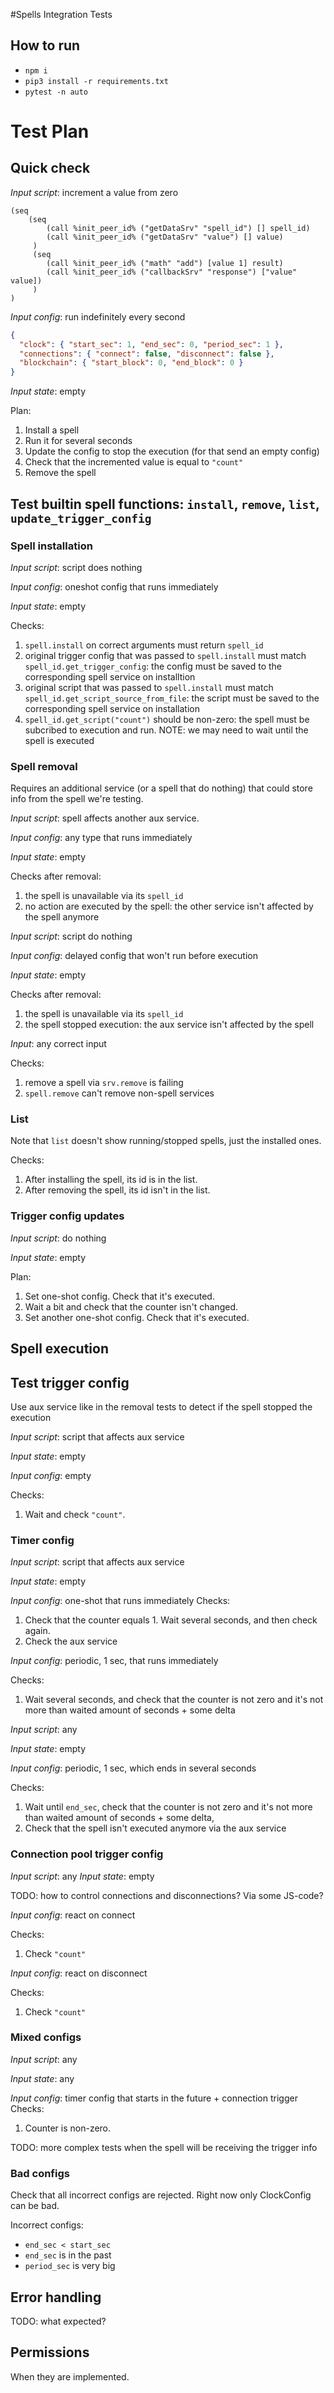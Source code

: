 #Spells Integration Tests

## How to run

- `npm i`
- `pip3 install -r requirements.txt`
- `pytest -n auto`

# Test Plan

## Quick check

_Input script_: increment a value from zero

```air
(seq
    (seq
        (call %init_peer_id% ("getDataSrv" "spell_id") [] spell_id)
        (call %init_peer_id% ("getDataSrv" "value") [] value)
     )
     (seq
        (call %init_peer_id% ("math" "add") [value 1] result)
        (call %init_peer_id% ("callbackSrv" "response") ["value" value])
     )
)
```

_Input config_: run indefinitely every second

```json
{
  "clock": { "start_sec": 1, "end_sec": 0, "period_sec": 1 },
  "connections": { "connect": false, "disconnect": false },
  "blockchain": { "start_block": 0, "end_block": 0 }
}
```

_Input state_: empty

Plan:

1. Install a spell
2. Run it for several seconds
3. Update the config to stop the execution (for that send an empty config)
4. Check that the incremented value is equal to `"count"`
5. Remove the spell

## Test builtin spell functions: `install`, `remove`, `list`, `update_trigger_config`

### Spell installation

_Input script_: script does nothing

_Input config_: oneshot config that runs immediately

_Input state_: empty

Checks:

1. `spell.install` on correct arguments must return `spell_id`
2. original trigger config that was passed to `spell.install` must match
   `spell_id.get_trigger_config`: the config must be saved to the corresponding
   spell service on installtion
3. original script that was passed to `spell.install` must match
   `spell_id.get_script_source_from_file`: the script must be saved to the
   corresponding spell service on installation
4. `spell_id.get_script("count")` should be non-zero: the spell must be
   subcribed to execution and run. NOTE: we may need to wait until the spell is
   executed

### Spell removal

Requires an additional service (or a spell that do nothing) that could store
info from the spell we're testing.

_Input script_: spell affects another aux service.

_Input config_: any type that runs immediately

_Input state_: empty

Checks after removal:

1. the spell is unavailable via its `spell_id`
2. no action are executed by the spell: the other service isn't affected by the
   spell anymore

_Input script_: script do nothing

_Input config_: delayed config that won't run before execution

_Input state_: empty

Checks after removal:

1. the spell is unavailable via its `spell_id`
2. the spell stopped execution: the aux service isn't affected by the spell

_Input_: any correct input

Checks:

1. remove a spell via `srv.remove` is failing
2. `spell.remove` can't remove non-spell services

### List

Note that `list` doesn't show running/stopped spells, just the installed ones.

Checks:

1. After installing the spell, its id is in the list.
2. After removing the spell, its id isn't in the list.

### Trigger config updates

_Input script_: do nothing

_Input state_: empty

Plan:

1. Set one-shot config. Check that it's executed.
2. Wait a bit and check that the counter isn't changed.
3. Set another one-shot config. Check that it's executed.

## Spell execution

## Test trigger config

Use aux service like in the removal tests to detect if the spell stopped the
execution

_Input script_: script that affects aux service

_Input state_: empty

_Input config_: empty

Checks:

1. Wait and check `"count"`.

### Timer config

_Input script_: script that affects aux service

_Input state_: empty

_Input config_: one-shot that runs immediately Checks:

1. Check that the counter equals 1. Wait several seconds, and then check again.
2. Check the aux service

_Input config_: periodic, 1 sec, that runs immediately

Checks:

1. Wait several seconds, and check that the counter is not zero and it's not
   more than waited amount of seconds + some delta

_Input script_: any

_Input state_: empty

_Input config_: periodic, 1 sec, which ends in several seconds

Checks:

1. Wait until `end_sec`, check that the counter is not zero and it's not more
   than waited amount of seconds + some delta,
2. Check that the spell isn't executed anymore via the aux service

### Connection pool trigger config

_Input script_: any _Input state_: empty

TODO: how to control connections and disconnections? Via some JS-code?

_Input config_: react on connect

Checks:

1. Check `"count"`

_Input config_: react on disconnect

Checks:

1. Check `"count"`

### Mixed configs

_Input script_: any

_Input state_: any

_Input config_: timer config that starts in the future + connection trigger
Checks:

1. Counter is non-zero.

TODO: more complex tests when the spell will be receiving the trigger info

### Bad configs

Check that all incorrect configs are rejected. Right now only ClockConfig can be
bad.

Incorrect configs:

- `end_sec < start_sec`
- `end_sec` is in the past
- `period_sec` is very big

## Error handling

TODO: what expected?

## Permissions

When they are implemented.
